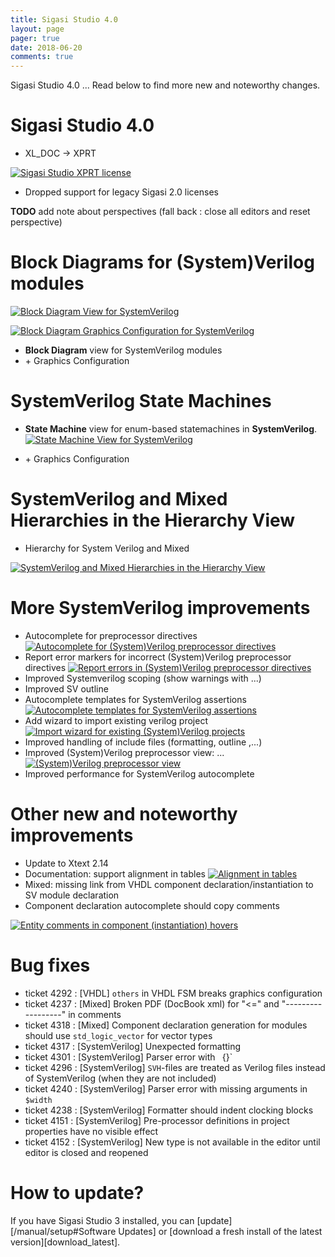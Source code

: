 ```yaml
---
title: Sigasi Studio 4.0
layout: page
pager: true
date: 2018-06-20
comments: true
---
```

Sigasi Studio 4.0 ...
Read below to find more new and noteworthy changes.

# Sigasi Studio 4.0

- XL_DOC -> XPRT

[![Sigasi Studio XPRT license](/releasenotes/4.0/xprt.png "Sigasi Studio XPRT license")](/releasenotes/4.0/xprt.png)

- Dropped support for legacy Sigasi 2.0 licenses

**TODO** add note about perspectives (fall back : close all editors and reset perspective)

# Block Diagrams for (System)Verilog modules

[![Block Diagram View for SystemVerilog](/releasenotes/4.0/sv_block_diagram.png "Block Diagram View for SystemVerilog")](/releasenotes/4.0/sv_block_diagram.png)


[![Block Diagram Graphics Configuration for SystemVerilog](/releasenotes/4.0/sv_graphic_configuration.png "Block Diagram Graphics Configuration for SystemVerilog")](/releasenotes/4.0/sv_graphic_configuration.png)

* **Block Diagram** view for SystemVerilog modules
* \+ Graphics Configuration

# SystemVerilog State Machines

* **State Machine** view for enum-based statemachines in **SystemVerilog**.
[![State Machine View for SystemVerilog](/releasenotes/4.0/systemverilog_fsm.png)](/releasenotes/4.0/systemverilog_fsm.png)

* \+ Graphics Configuration

# SystemVerilog and Mixed Hierarchies in the Hierarchy View

- Hierarchy for System Verilog and Mixed

[![SystemVerilog and Mixed Hierarchies in the Hierarchy View](/releasenotes/4.0/mixed_hierarchy.png "SystemVerilog and Mixed Hierarchies in the Hierarchy View")](/releasenotes/4.0/mixed_hierarchy.png)

# More SystemVerilog improvements

- Autocomplete for preprocessor directives
[![Autocomplete for (System)Verilog preprocessor directives](/releasenotes/4.0/autocomplete_verilog_directives.png "Autocomplete for (System)Verilog preprocessor directives")](/releasenotes/4.0/autocomplete_verilog_directives.png)
- Report error markers for incorrect (System)Verilog preprocessor directives
[![Report errors in (System)Verilog preprocessor directives](/releasenotes/4.0/directive_errors.png "Report errors in (System)Verilog preprocessor directives")](/releasenotes/4.0/directive_errors.png)
- Improved Systemverilog scoping (show warnings with ...)
- Improved SV outline
- Autocomplete templates for SystemVerilog assertions
[![Autocomplete templates for SystemVerilog assertions](/releasenotes/4.0/assertion_templates.png "Autocomplete templates for SystemVerilog assertions")](/releasenotes/4.0/assertion_templates.png)
- Add wizard to import existing verilog project
[![Import wizard for existing (System)Verilog projects](/releasenotes/4.0/import_existing_systemverilog_project.png "Import wizard for existing (System)Verilog projects")](/releasenotes/4.0/import_existing_systemverilog_project.png)
- Improved handling of include files (formatting, outline ,...)
- Improved (System)Verilog preprocessor view: ...
[![(System)Verilog preprocessor view](/releasenotes/4.0/better_preprocessor_view.png "(System)Verilog preprocessor view")](/releasenotes/4.0/better_preprocessor_view.png)
- Improved performance for SystemVerilog autocomplete


# Other new and noteworthy improvements

- Update to Xtext 2.14
- Documentation: support alignment in tables
[![Alignment in tables](/releasenotes/4.0/alignment_in_tables.png "Alignment in tables")](/releasenotes/4.0/alignment_in_tables.png)
- Mixed: missing link from VHDL component declaration/instantiation to SV module declaration
- Component declaration autocomplete should copy comments

[![Entity comments in component (instantiation) hovers](/releasenotes/4.0/component_instantiation_hover.png "Entity comments in component (instantiation) hovers")](/releasenotes/4.0/component_instantiation_hover.png)



# Bug fixes

- ticket 4292 : \[VHDL] `others` in VHDL FSM breaks graphics configuration
- ticket 4237 : \[Mixed] Broken PDF (DocBook xml) for "<=" and "------------------" in comments
- ticket 4318 : \[Mixed] Component declaration generation for modules should use `std_logic_vector` for vector types
- ticket 4317 : \[SystemVerilog] Unexpected formatting
- ticket 4301 : \[SystemVerilog] Parser error with ` `{}`
- ticket 4296 : \[SystemVerilog] `SVH`-files are treated as Verilog files instead of SystemVerilog (when they are not included)
- ticket 4240 : \[SystemVerilog] Parser error with missing arguments in `$width`
- ticket 4238 : \[SystemVerilog] Formatter should indent clocking blocks
- ticket 4151 : \[SystemVerilog] Pre-processor definitions in project properties have no visible effect
- ticket 4152 : \[SystemVerilog] New type is not available in the editor until editor is closed and reopened

# How to update?

If you have Sigasi Studio 3 installed, you can [update][/manual/setup#Software Updates] or [download a fresh install of the latest version][download_latest].


